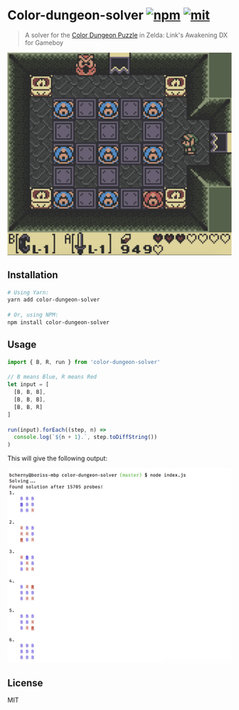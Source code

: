 # Color-dungeon-solver [![npm]](https://www.npmjs.com/package/color-dungeon-solver) [![mit]](https://opensource.org/licenses/MIT)

> A solver for the [Color Dungeon Puzzle](https://strategywiki.org/wiki/The_Legend_of_Zelda:_Link%27s_Awakening/Color_Dungeon) in Zelda: Link's Awakening DX for Gameboy

[npm]: https://img.shields.io/npm/v/color-dungeon-solver.svg?style=flat-square
[mit]: https://img.shields.io/npm/l/color-dungeon-solver.svg?style=flat-square

![](screenie.png)

## Installation

```sh
# Using Yarn:
yarn add color-dungeon-solver

# Or, using NPM:
npm install color-dungeon-solver
```

## Usage

```js
import { B, R, run } from 'color-dungeon-solver'

// B means Blue, R means Red
let input = [
  [B, B, B],
  [B, B, B],
  [B, B, R]
]

run(input).forEach((step, n) =>
  console.log(`${n + 1}.`, step.toDiffString())
)
```

This will give the following output:

![](solution.png)

## License

MIT
